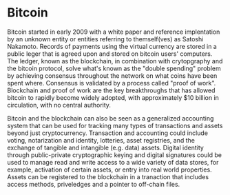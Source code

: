 # Bitcoin
Bitcoin started in early 2009 with a white paper and reference implentation by an unknown entity or entities referring to themself(ves) as Satoshi Nakamoto. Records of payments using the virtual currency are stored in a public leger that is agreed upon and stored on bitcoin users' computers. The ledger, known as the blockchain, in combination with crytopgraphy and the bitcoin protocol, solve what's known as the "double spending" problem by achieving consensus throughout the network on what coins have been spent where. 
Consensus is validated by a process called "proof of work". Blockchain and proof of work are the key breakthroughs that has allowed bitcoin to rapidly become widely adopted, with approximately $10 billion in circulation, with no central authority.

Bitcoin and the blockchain can also be seen as a generalized accounting system that can be used for tracking many types of transactions and assets beyond just cryptocurrency. Transaction and accounting could include voting, notarization and identity, lotteries, asset registries, and the exchange of tangible and intangible (e.g. data) assets. Digital identity through public-private cryptographic keying and digital signatures could be used to manage read and write access to a wide variety of data stores, for example, activation of certain assets, or entry into real world properties. Assets can be registered to the blockchain in a tranaction that includes access methods, priveledges and a pointer to off-chain files.


